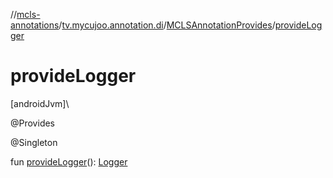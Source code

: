 //[mcls-annotations](../../../index.md)/[tv.mycujoo.annotation.di](../index.md)/[MCLSAnnotationProvides](index.md)/[provideLogger](provide-logger.md)

# provideLogger

[androidJvm]\

@Provides

@Singleton

fun [provideLogger](provide-logger.md)(): [Logger](../../tv.mycujoo.annotation.manager/-logger/index.md)

